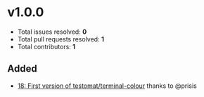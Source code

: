 v1.0.0
======

- Total issues resolved: **0**
- Total pull requests resolved: **1**
- Total contributors: **1**

Added
-----

 - [18: First version of testomat/terminal-colour](https://github.com/testomat/terminal-colour/pull/18) thanks to @prisis

